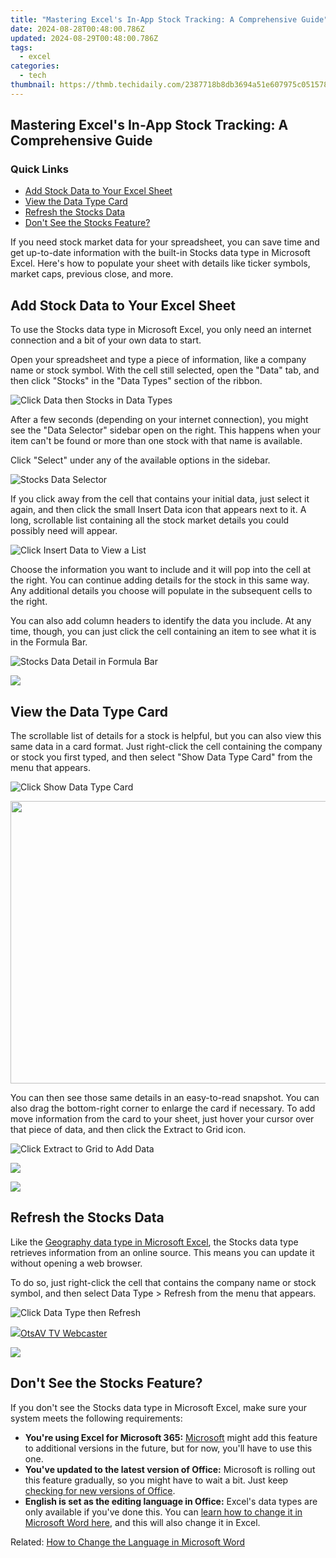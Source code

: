 ```yaml
---
title: "Mastering Excel's In-App Stock Tracking: A Comprehensive Guide"
date: 2024-08-28T00:48:00.786Z
updated: 2024-08-29T00:48:00.786Z
tags:
  - excel
categories:
  - tech
thumbnail: https://thmb.techidaily.com/2387718b8db3694a51e607975c051578189e680f7a1c2f8254d28fdbdf702989.jpg
---
```


## Mastering Excel's In-App Stock Tracking: A Comprehensive Guide

### Quick Links

* [Add Stock Data to Your Excel Sheet](https://instagram-video-files.techidaily.com/learn-the-best-practices-for-capturing-instagram-live-feeds-for-2024/)
* [View the Data Type Card](https://some-approaches.techidaily.com/updated-unleash-creativity-10-must-know-tips-for-cover-art/)
* [Refresh the Stocks Data](https://tiktok-videos.techidaily.com/2024-approved-exploring-the-significance-of-pfp-on-tiktok-platform/)
* [Don't See the Stocks Feature?](https://phone-solutions.techidaily.com/complete-guide-for-recovering-video-files-on-tecno-spark-go-2024-by-fonelab-android-recover-video/)

 If you need stock market data for your spreadsheet, you can save time and get up-to-date information with the built-in Stocks data type in Microsoft Excel. Here's how to populate your sheet with details like ticker symbols, market caps, previous close, and more.

##  Add Stock Data to Your Excel Sheet

 To use the Stocks data type in Microsoft Excel, you only need an internet connection and a bit of your own data to start.

 Open your spreadsheet and type a piece of information, like a company name or stock symbol. With the cell still selected, open the "Data" tab, and then click "Stocks" in the "Data Types" section of the ribbon.

![Click Data then Stocks in Data Types](https://static1.howtogeekimages.com/wordpress/wp-content/uploads/2020/12/ClickStocksInDataType-Excel.png) 

 After a few seconds (depending on your internet connection), you might see the "Data Selector" sidebar open on the right. This happens when your item can't be found or more than one stock with that name is available.

 Click "Select" under any of the available options in the sidebar.

![Stocks Data Selector](https://static1.howtogeekimages.com/wordpress/wp-content/uploads/2020/12/StocksDataSelector-Excel.png) 

 If you click away from the cell that contains your initial data, just select it again, and then click the small Insert Data icon that appears next to it. A long, scrollable list containing all the stock market details you could possibly need will appear.

![Click Insert Data to View a List](https://static1.howtogeekimages.com/wordpress/wp-content/uploads/2020/12/StocksInsertData-Excel.png) 

 Choose the information you want to include and it will pop into the cell at the right. You can continue adding details for the stock in this same way. Any additional details you choose will populate in the subsequent cells to the right.

 You can also add column headers to identify the data you include. At any time, though, you can just click the cell containing an item to see what it is in the Formula Bar.

![Stocks Data Detail in Formula Bar](https://static1.howtogeekimages.com/wordpress/wp-content/uploads/2020/12/StocksCellDataDetail-Excel.png) 

<!-- affiliate ads begin -->
<a href="https://secure.2checkout.com/order/checkout.php?PRODS=35038891&QTY=1&AFFILIATE=108875&CART=1"><img src="https://www.dupinout.com/wp-content/uploads/2021/12/DupInOut-New-Duplicate-Scan-Tab.png" border="0"></a>
<!-- affiliate ads end -->
##  View the Data Type Card

 The scrollable list of details for a stock is helpful, but you can also view this same data in a card format. Just right-click the cell containing the company or stock you first typed, and then select "Show Data Type Card" from the menu that appears.

![Click Show Data Type Card](https://static1.howtogeekimages.com/wordpress/wp-content/uploads/2020/12/StocksShowDataTypeCard-Excel.png) 

<!-- affiliate ads begin -->
<a href="https://ukaidot.sjv.io/c/5597632/1793234/19578" target="_top" id="1793234"><img src="//a.impactradius-go.com/display-ad/19578-1793234" border="0" alt="" width="678" height="452"/></a><img height="0" width="0" src="https://imp.pxf.io/i/5597632/1793234/19578" style="position:absolute;visibility:hidden;" border="0" />
<!-- affiliate ads end -->
 You can then see those same details in an easy-to-read snapshot. You can also drag the bottom-right corner to enlarge the card if necessary. To add move information from the card to your sheet, just hover your cursor over that piece of data, and then click the Extract to Grid icon.

![Click Extract to Grid to Add Data](https://static1.howtogeekimages.com/wordpress/wp-content/uploads/2020/12/StocksShowDataTypeCardAddToGrid-Excel.png) 

<!-- affiliate ads begin -->
<a href="https://shop.systoolsgroup.com/affiliate.php?ACCOUNT=SYSTOOBY&AFFILIATE=108875&PATH=https%3A%2F%2Fwww.systoolsgroup.com%3FAFFILIATE%3D108875%26RESOURCE%3D%2BSysTools%2BPDF%2BUnlocker"><img src="https://www.systoolsgroup.com/box/pdf-unlocker.png" border="0"></a>
<!-- affiliate ads end -->
<!-- affiliate ads begin -->
<a href="https://secure.2checkout.com/order/checkout.php?PRODS=3546200&QTY=1&AFFILIATE=108875&CART=1"><img src="http://www.binteko.com/sites/default/files/banner01_468x60a.gif" border="0"></a>
<!-- affiliate ads end -->
##  Refresh the Stocks Data

 Like the [Geography data type in Microsoft Excel](https://win-forum.techidaily.com/master-the-process-resetting-dns-settings-for-windows-1011-users/), the Stocks data type retrieves information from an online source. This means you can update it without opening a web browser.

 To do so, just right-click the cell that contains the company name or stock symbol, and then select Data Type > Refresh from the menu that appears.

![Click Data Type then Refresh](https://static1.howtogeekimages.com/wordpress/wp-content/uploads/2020/12/RefreshStocksDataType-Excel.png) 

<!-- affiliate ads begin -->
<a href="https://otszone.ots7.com/order/checkout.php?PRODS=4713324&QTY=1&AFFILIATE=108875&CART=1"><img src="https://green.ots7.com/screenshots/OtsAV/OtsAVTV1.90-300x188.jpg" border="0">OtsAV TV Webcaster</a>
<!-- affiliate ads end -->
<!-- affiliate ads begin -->
<a href="https://store.revouninstaller.com/order/checkout.php?PRODS=27889512&QTY=1&AFFILIATE=108875&CART=1"><img src="https://secure.avangate.com/images/merchant/4282ec8de8c9be897e7aff4aa231b1a4/728__90.jpg" border="0"></a>
<!-- affiliate ads end -->
##  Don't See the Stocks Feature?

 If you don't see the Stocks data type in Microsoft Excel, make sure your system meets the following requirements:

* **You're using Excel for Microsoft 365:** [Microsoft](https://support.microsoft.com/en-us/office/linked-data-types-faq-and-tips-d48d6394-c83a-43cd-9d94-78257102f054) might add this feature to additional versions in the future, but for now, you'll have to use this one.
* **You've updated to the latest version of Office:** Microsoft is rolling out this feature gradually, so you might have to wait a bit. Just keep [checking for new versions of Office](https://sound-issues.techidaily.com/solving-common-issues-with-your-steelseries-arctis-7-mic-troubleshooting-guide/).
* **English is set as the editing language in Office:** Excel's data types are only available if you've done this. You can [learn how to change it in Microsoft Word here](https://instagram-videos.techidaily.com/essential-tips-for-effective-hashtag-utilization-in-instagram-marketing-for-2024/), and this will also change it in Excel.

Related: [How to Change the Language in Microsoft Word](https://instagram-videos.techidaily.com/essential-tips-for-effective-hashtag-utilization-in-instagram-marketing-for-2024/)

<ins class="adsbygoogle"
     style="display:block"
     data-ad-format="autorelaxed"
     data-ad-client="ca-pub-7571918770474297"
     data-ad-slot="1223367746"></ins>



<ins class="adsbygoogle"
     style="display:block"
     data-ad-client="ca-pub-7571918770474297"
     data-ad-slot="8358498916"
     data-ad-format="auto"
     data-full-width-responsive="true"></ins>


